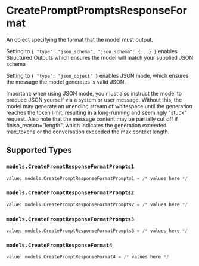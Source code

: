 # CreatePromptPromptsResponseFormat

An object specifying the format that the model must output. 

 Setting to `{ "type": "json_schema", "json_schema": {...} }` enables Structured Outputs which ensures the model will match your supplied JSON schema 

 Setting to `{ "type": "json_object" }` enables JSON mode, which ensures the message the model generates is valid JSON.

Important: when using JSON mode, you must also instruct the model to produce JSON yourself via a system or user message. Without this, the model may generate an unending stream of whitespace until the generation reaches the token limit, resulting in a long-running and seemingly "stuck" request. Also note that the message content may be partially cut off if finish_reason="length", which indicates the generation exceeded max_tokens or the conversation exceeded the max context length.


## Supported Types

### `models.CreatePromptResponseFormatPrompts1`

```python
value: models.CreatePromptResponseFormatPrompts1 = /* values here */
```

### `models.CreatePromptResponseFormatPrompts2`

```python
value: models.CreatePromptResponseFormatPrompts2 = /* values here */
```

### `models.CreatePromptResponseFormatPrompts3`

```python
value: models.CreatePromptResponseFormatPrompts3 = /* values here */
```

### `models.CreatePromptResponseFormat4`

```python
value: models.CreatePromptResponseFormat4 = /* values here */
```

